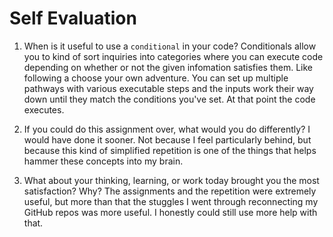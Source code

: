 # Self Evaluation

1. When is it useful to use a `conditional` in your code?
    Conditionals allow you to kind of sort inquiries into categories where you can execute code depending on whether
    or not the given infomation satisfies them.  Like following a choose your own adventure.  You can set up multiple pathways
    with various executable steps and the inputs work their way down until they match the conditions you've set.  At that point
    the code executes.

1. If you could do this assignment over, what would you do differently?
    I would have done it sooner.  Not because I feel particularly behind, but because this kind of simplified repetition is
    one of the things that helps hammer these concepts into my brain.

1. What about your thinking, learning, or work today brought you the most satisfaction? Why?
    The assignments and the repetition were extremely useful, but more than that the stuggles I went through reconnecting
    my GitHub repos was more useful.  I honestly could still use more help with that.